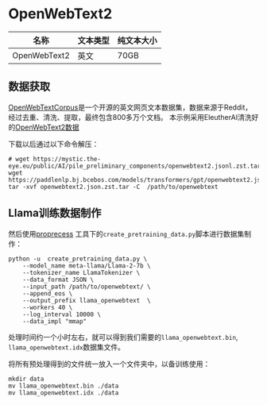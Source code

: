 # OpenWebText2

| 名称 | 文本类型 | 纯文本大小 |
|-|-|-|
| OpenWebText2 | 英文 | 70GB |

## 数据获取

[OpenWebTextCorpus](https://skylion007.github.io/OpenWebTextCorpus/)是一个开源的英文网页文本数据集，数据来源于Reddit，经过去重、清洗、提取，最终包含800多万个文档。
本示例采用EleutherAI清洗好的[OpenWebText2数据](https://openwebtext2.readthedocs.io/en/latest/index.html#download-plug-and-play-version)

下载以后通过以下命令解压：

```shell
# wget https://mystic.the-eye.eu/public/AI/pile_preliminary_components/openwebtext2.jsonl.zst.tar
wget https://paddlenlp.bj.bcebos.com/models/transformers/gpt/openwebtext2.jsonl.zst.tar
tar -xvf openwebtext2.json.zst.tar -C  /path/to/openwebtext
```

## Llama训练数据制作

然后使用[proprecess](https://github.com/PaddlePaddle/PaddleNLP/tree/develop/model_zoo/ernie-1.0/proprecess) 工具下的`create_pretraining_data.py`脚本进行数据集制作：
```
python -u  create_pretraining_data.py \
    --model_name meta-llama/Llama-2-7b \
    --tokenizer_name LlamaTokenizer \
    --data_format JSON \
    --input_path /path/to/openwebtext/ \
    --append_eos \
    --output_prefix llama_openwebtext  \
    --workers 40 \
    --log_interval 10000 \
    --data_impl "mmap"
```
处理时间约一个小时左右，就可以得到我们需要的`llama_openwebtext.bin`, `llama_openwebtext.idx`数据集文件。

将所有预处理得到的文件统一放入一个文件夹中，以备训练使用：

```
mkdir data
mv llama_openwebtext.bin ./data
mv llama_openwebtext.idx ./data
```
